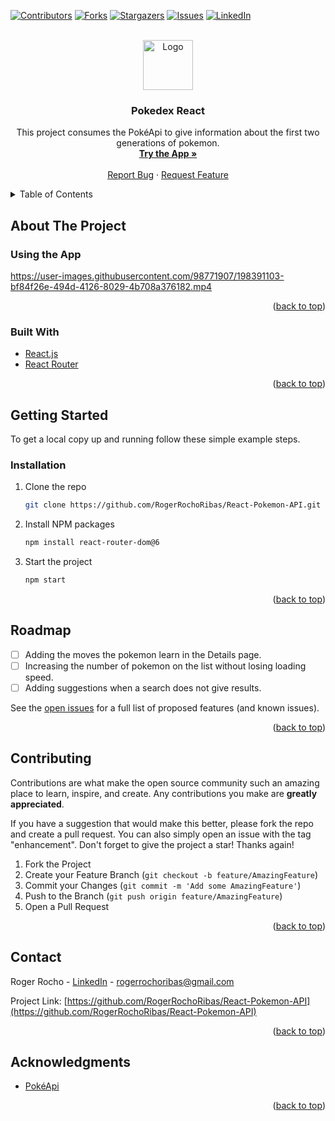 <div id="top"></div>

[![Contributors][contributors-shield]][contributors-url]
[![Forks][forks-shield]][forks-url]
[![Stargazers][stars-shield]][stars-url]
[![Issues][issues-shield]][issues-url]
[![LinkedIn][linkedin-shield]][linkedin-url]



<!-- PROJECT LOGO -->
<br />
<div align="center">
  <a href="https://github.com/RogerRochoRibas/React-Pokemon-API">
    <img src="/public/favicon.ico" alt="Logo" width="80" height="80">
  </a>

<h3 align="center">Pokedex React</h3>

  <p align="center">
  This project consumes the PokéApi to give information about the first two generations of pokemon.
    <br />
    <a href="https://github.com/RogerRochoRibas/React-Pokemon-API"><strong>Try the App »</strong></a>
    <br />
    <br />
    <a href="https://github.com/RogerRochoRibas/React-Pokemon-API/issues">Report Bug</a>
    ·
    <a href="https://github.com/RogerRochoRibas/React-Pokemon-API/issues">Request Feature</a>
  </p>
</div>





<!-- TABLE OF CONTENTS -->
<details>
  <summary>Table of Contents</summary>
  <ol>
    <li>
      <a href="#about-the-project">About The Project</a>
    </li>
    <li>
      <a href="#getting-started">Getting Started</a>
    </li>
    <li><a href="#usage">Usage</a></li>
    <li><a href="#roadmap">Roadmap</a></li>
    <li><a href="#contributing">Contributing</a></li>
    <li><a href="#contact">Contact</a></li>
    <li><a href="#acknowledgments">Acknowledgments</a></li>
  </ol>
</details>


<!-- ABOUT THE PROJECT -->

## About The Project

### Using the App

https://user-images.githubusercontent.com/98771907/198391103-bf84f26e-494d-4126-8029-4b708a376182.mp4

<p align="right">(<a href="#top">back to top</a>)</p>



### Built With

* [React.js](https://reactjs.org/)
* [React Router](https://reactrouter.com)

<p align="right">(<a href="#top">back to top</a>)</p>


<!-- GETTING STARTED -->
## Getting Started

To get a local copy up and running follow these simple example steps.

<!--### Prerequisites

This is an example of how to list things you need to use the software and how to install them.
* npm
  ```sh
  npm install npm@latest -g
  ```
-->
### Installation

1. Clone the repo
   ```sh
   git clone https://github.com/RogerRochoRibas/React-Pokemon-API.git
   ```
2. Install NPM packages
   ```sh
   npm install react-router-dom@6
   ```
3. Start the project
   ```sh
   npm start
   ```

<p align="right">(<a href="#top">back to top</a>)</p>



<!-- ROADMAP -->
## Roadmap

- [ ] Adding the moves the pokemon learn in the Details page.
- [ ] Increasing the number of pokemon on the list without losing loading speed.
- [ ] Adding suggestions when a search does not give results.

See the [open issues](https://github.com/RogerRochoRibas/React-Pokemon-API/issues) for a full list of proposed features (and known issues).

<p align="right">(<a href="#top">back to top</a>)</p>



<!-- CONTRIBUTING -->
## Contributing

Contributions are what make the open source community such an amazing place to learn, inspire, and create. Any contributions you make are **greatly appreciated**.

If you have a suggestion that would make this better, please fork the repo and create a pull request. You can also simply open an issue with the tag "enhancement".
Don't forget to give the project a star! Thanks again!

1. Fork the Project
2. Create your Feature Branch (`git checkout -b feature/AmazingFeature`)
3. Commit your Changes (`git commit -m 'Add some AmazingFeature'`)
4. Push to the Branch (`git push origin feature/AmazingFeature`)
5. Open a Pull Request

<p align="right">(<a href="#top">back to top</a>)</p>



<!-- CONTACT -->
## Contact

Roger Rocho - [LinkedIn](https://es.linkedin.com/in/rogerrochoribas) - rogerrochoribas@gmail.com

Project Link: [https://github.com/RogerRochoRibas/React-Pokemon-API](https://github.com/RogerRochoRibas/React-Pokemon-API)

<p align="right">(<a href="#top">back to top</a>)</p>



<!-- ACKNOWLEDGMENTS -->
## Acknowledgments

* [PokéApi](https://pokeapi.co)

<p align="right">(<a href="#top">back to top</a>)</p>



<!-- MARKDOWN LINKS & IMAGES -->
<!-- https://www.markdownguide.org/basic-syntax/#reference-style-links -->
[contributors-shield]: https://img.shields.io/github/contributors/RogerRochoRibas/MusicProject.svg?style=for-the-badge
[contributors-url]: https://github.com/RogerRochoRibas/MusicProject/graphs/contributors
[forks-shield]: https://img.shields.io/github/forks/RogerRochoRibas/MusicProject.svg?style=for-the-badge
[forks-url]: https://github.com/RogerRochoRibas/MusicProject/network/members
[stars-shield]: https://img.shields.io/github/stars/RogerRochoRibas/MusicProject.svg?style=for-the-badge
[stars-url]: https://github.com/RogerRochoRibas/MusicProject/stargazers
[issues-shield]: https://img.shields.io/github/issues/RogerRochoRibas/MusicProject.svg?style=for-the-badge
[issues-url]: https://github.com/RogerRochoRibas/MusicProject/issues
[license-shield]: https://img.shields.io/github/license/RogerRochoRibas/MusicProject.svg?style=for-the-badge
[license-url]: https://github.com/RogerRochoRibas/MusicProject/blob/master/LICENSE.txt
[linkedin-shield]: https://img.shields.io/badge/-LinkedIn-black.svg?style=for-the-badge&logo=linkedin&colorB=555
[linkedin-url]: https://linkedin.com/in/rogerrochoribas
[product-screenshot]: images/screenshot.png
